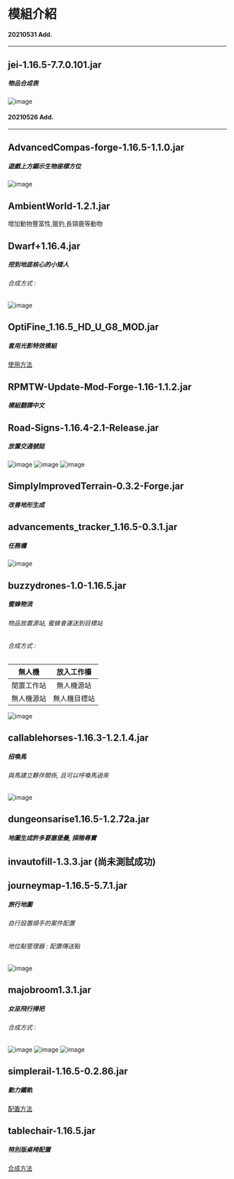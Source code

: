 # 模組介紹

#### 20210531 Add. 
---
## jei-1.16.5-7.7.0.101.jar
##### 物品合成表
![image](https://user-images.githubusercontent.com/84825753/120198935-40cb3500-c255-11eb-9ba8-7e47491fb884.png)



#### 20210526 Add. 
---
## AdvancedCompas-forge-1.16.5-1.1.0.jar
##### 遊戲上方顯示生物座標方位
![image](https://user-images.githubusercontent.com/84825753/120055545-701d4e80-c069-11eb-996e-14906f1267df.png)

## AmbientWorld-1.2.1.jar
增加動物豐富性,獵豹,長頸鹿等動物

## Dwarf+1.16.4.jar
##### 挖到地底核心的小矮人
###### 合成方式 : 
![image](https://user-images.githubusercontent.com/84825753/120055733-87a90700-c06a-11eb-8f36-ed03bee74c73.png)

## OptiFine_1.16.5_HD_U_G8_MOD.jar
##### 套用光影特效模組
[使用方法](https://github.com/vic0706/Minecraft/tree/main/Install%20MC#-shaderpacks-%E5%85%89%E5%BD%B1%E6%9D%90%E8%B3%AA%E5%8C%85)

## RPMTW-Update-Mod-Forge-1.16-1.1.2.jar
##### 模組翻譯中文

## Road-Signs-1.16.4-2.1-Release.jar
##### 放置交通號誌
![image](https://user-images.githubusercontent.com/84825753/120055918-9e9c2900-c06b-11eb-8e5b-1b8dae72ac37.png)
![image](https://user-images.githubusercontent.com/84825753/120055917-9e9c2900-c06b-11eb-91be-d7ed2ee72af3.png)
![image](https://user-images.githubusercontent.com/84825753/120055922-a2c84680-c06b-11eb-8173-33d19cddb7bd.png)

## SimplyImprovedTerrain-0.3.2-Forge.jar
##### 改善地形生成

## advancements_tracker_1.16.5-0.3.1.jar
##### 任務欄
![image](https://user-images.githubusercontent.com/84825753/120064203-aaa0de80-c09d-11eb-9e98-c3fde9b2b6aa.png)

## buzzydrones-1.0-1.16.5.jar
##### 蜜蜂物流 
###### 物品放置源站, 蜜蜂會運送到目標站
###### 合成方式 : 
| 無人機  | 放入工作檯 |
| ------------- |:-------------:|
| 閒置工作站     | 無人機源站     |
| 無人機源站     | 無人機目標站   |
![image](https://user-images.githubusercontent.com/84825753/120064019-cce62c80-c09c-11eb-887e-67445477727e.png)

## callablehorses-1.16.3-1.2.1.4.jar
##### 招喚馬
###### 與馬建立夥伴關係, 且可以呼喚馬過來
![image](https://user-images.githubusercontent.com/84825753/120064131-60b7f880-c09d-11eb-9dbc-860b69003356.png)

## dungeonsarise1.16.5-1.2.72a.jar
##### 地圖生成許多要塞堡壘, 探險尋寶

## invautofill-1.3.3.jar (尚未測試成功)

## journeymap-1.16.5-5.7.1.jar
##### 旅行地圖
###### 自行設置順手的案件配置
###### 地位點管理器 : 配置傳送點
![image](https://user-images.githubusercontent.com/84825753/120176802-4b2c0580-c23a-11eb-962c-4eeabb67cad6.png)

## majobroom1.3.1.jar 
##### 女巫飛行掃把
###### 合成方式 : 
![image](https://user-images.githubusercontent.com/84825753/120179636-6e0be900-c23d-11eb-9a8d-e40d29361925.png)
![image](https://user-images.githubusercontent.com/84825753/120179744-88de5d80-c23d-11eb-816b-b1389ed902cd.png)
![image](https://user-images.githubusercontent.com/84825753/120185271-8fbc9e80-c244-11eb-9437-26e69e18d5b9.png)

## simplerail-1.16.5-0.2.86.jar
##### 動力鐵軌
[配置方法](https://www.curseforge.com/minecraft/mc-mods/simplerail)

## tablechair-1.16.5.jar
##### 特別版桌椅配置
[合成方法](http://www.9minecraft.net/tablechair-mod/)

